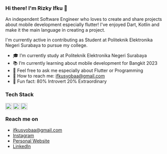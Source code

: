 ### Hi there! I'm Rizky Ifku 👋

An independent Software Engineer who loves to create and share projects about mobile development especially flutter! I've enjoyed Dart, Kotlin and make it the main language in creating a project.

I'm currently active in contributing as Student at Politeknik Elektronika Negeri Surabaya to pursue my college.

- 🎓 I’m currently study at Politeknik Elektronika Negeri Surabaya
- 📚 I’m currently learning about mobile development for Bangkit 2023
- 💬 Feel free to ask me especially about Flutter or Programming
- 📧 How to reach me: ifkusyobaa@gmail.com
- 🤡 Fun fact: 80% Introvert 20% Extraordinary 

### Tech Stack
<a href="#"><img align="left" alt="Dart" title="Dart" width="21px" src="https://upload.wikimedia.org/wikipedia/commons/thumb/9/91/Dart-logo-icon.svg/2048px-Dart-logo-icon.svg.png" /></a>
<a href="#"><img align="left" alt="Flutter" title="Flutter" width="21px" src="https://res.cloudinary.com/dsabkkzly/image/upload/v1676724813/flutter_ylfpih.png" /></a>
<a href="#"><img align="left" alt="Flutter" title="Flutter" width="21px" src="https://upload.wikimedia.org/wikipedia/commons/thumb/0/06/Kotlin_Icon.svg/2048px-Kotlin_Icon.svg.png" /></a>
<br>

### Reach me on
- ifkusyobaa@gmail.com
- <a href="https://www.instagram.com/ifkuuuu/">Instagram</a>
- <a href="https://ifkusyoba.netlify.app/">Personal Website</a>
- <a href="https://linkedin.com/in/ifkusyoba">LinkedIn</a>

